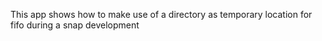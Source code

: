 This app shows how to make use of a directory as temporary location for fifo during a snap development
